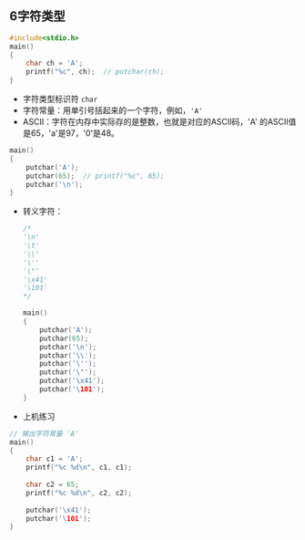 ## 6字符类型

```c
#include<stdio.h>
main()
{
    char ch = 'A';
    printf("%c", ch);  // putchar(ch);
}
```

- 字符类型标识符  `char`
- 字符常量：用单引号括起来的一个字符，例如，`'A' `
- ASCII：字符在内存中实际存的是整数，也就是对应的ASCII码，'A' 的ASCII值是65，'a'是97，'0'是48。

```c
main()
{
    putchar('A');
    putchar(65);  // printf("%c", 65);
    putchar('\n');
}
```

- 转义字符：

  ```c
  /*
  '\n'
  '\t'
  '\\'
  '\''
  '\"'
  '\x41'
  '\101'
  */
  
  main()
  {
      putchar('A');
      putchar(65);
      putchar('\n');
      putchar('\\');
      putchar('\'');
      putchar('\"');
      putchar('\x41');
      putchar('\101');
  }
  ```

- 上机练习

```c
// 输出字符常量 'A'
main()
{
    char c1 = 'A';
    printf("%c %d\n", c1, c1);
    
    char c2 = 65;
    printf("%c %d\n", c2, c2);
    
    putchar('\x41');
    putchar('\101');
}
```

